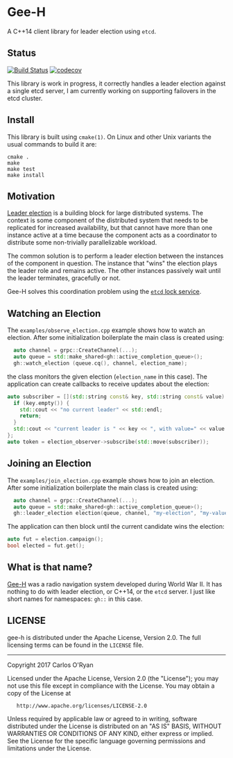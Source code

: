 # Gee-H

A C++14 client library for leader election using `etcd`.

## Status
[![Build Status](https://travis-ci.org/coryan/gee-h.svg?branch=master)](https://travis-ci.org/coryan/gee-h)
[![codecov](https://codecov.io/gh/coryan/gee-h/branch/master/graph/badge.svg)](https://codecov.io/gh/coryan/gee-h)

This library is work in progress, it correctly handles a leader election against a single etcd server, I am currently
working on supporting failovers in the etcd cluster.

## Install

This library is built using `cmake(1)`.  On Linux and other Unix variants the usual commands to build it are:

```commandline
cmake .
make
make test
make install
```

## Motivation

[Leader election](https://en.wikipedia.org/wiki/Leader_election)
is a building block for large distributed systems.
The context is some component of the distributed system that needs to be
replicated for increased availability, but that cannot have more
than one instance active at a time because the component acts as a coordinator to
distribute some non-trivially parallelizable workload.

The common solution is to perform a leader election between the instances
of the component in question.
The instance that "wins" the election plays the leader role and remains active.
The other instances passively wait until the leader terminates, gracefully or not.

Gee-H solves this coordination problem using the
[`etcd` lock service](https://en.wikipedia.org/wiki/Container_Linux_by_CoreOS#Cluster_infrastructure).

## Watching an Election

The `examples/observe_election.cpp` example shows how to watch an election.
After some initialization boilerplate the main class is created using:

```cpp
  auto channel = grpc::CreateChannel(...);
  auto queue = std::make_shared<gh::active_completion_queue>();
  gh::watch_election (queue.cq(), channel, election_name);
```

the class monitors the given election (`election_name` in this case).
The application can create callbacks to receive updates about the election:

```cpp
auto subscriber = [](std::string const& key, std::string const& value) {
  if (key.empty()) {
    std::cout << "no current leader" << std::endl;
    return;
  }
  std::cout << "current leader is " << key << ", with value=" << value << std::endl;
};
auto token = election_observer->subscribe(std::move(subscriber));
```

## Joining an Election

The `examples/join_election.cpp` example shows how to join an election.
After some initialization boilerplate the main class is created using:

```cpp
  auto channel = grpc::CreateChannel(...);
  auto queue = std::make_shared<gh::active_completion_queue>();
  gh::leader_election election(queue, channel, "my-election", "my-value", std::chrono::seconds(5));
```

The application can then block until the current candidate wins the election:

```cpp
auto fut = election.campaign();
bool elected = fut.get();
```

## What is that name?

[Gee-H](https://en.wikipedia.org/wiki/Gee-H_(navigation)) was a radio navigation system developed during
World War II.  It has nothing to do with leader election, or C++14, or the `etcd` server.
I just like short names for namespaces: `gh::` in this case.


## LICENSE

gee-h is distributed under the Apache License, Version 2.0.
The full licensing terms can be found in the `LICENSE` file.

---

   Copyright 2017 Carlos O'Ryan

   Licensed under the Apache License, Version 2.0 (the "License");
   you may not use this file except in compliance with the License.
   You may obtain a copy of the License at

       http://www.apache.org/licenses/LICENSE-2.0

   Unless required by applicable law or agreed to in writing, software
   distributed under the License is distributed on an "AS IS" BASIS,
   WITHOUT WARRANTIES OR CONDITIONS OF ANY KIND, either express or implied.
   See the License for the specific language governing permissions and
   limitations under the License.

